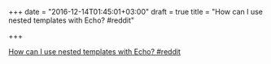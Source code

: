 +++
date = "2016-12-14T01:45:01+03:00"
draft = true
title = "How can I use nested templates with Echo?  #reddit"

+++

<p><a href="https://t.co/CGcVTQCVn2">How can I use nested templates with Echo?  #reddit</a></p>

